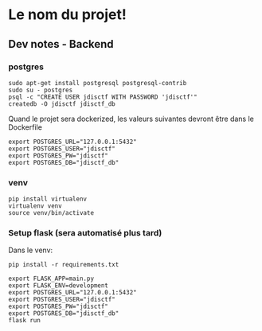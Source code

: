 
# Le nom du projet!


## Dev notes - Backend

### postgres

    sudo apt-get install postgresql postgresql-contrib
    sudo su - postgres
    psql -c "CREATE USER jdisctf WITH PASSWORD 'jdisctf'"
    createdb -O jdisctf jdisctf_db

Quand le projet sera dockerized, les valeurs suivantes devront être dans le Dockerfile

    export POSTGRES_URL="127.0.0.1:5432"
    export POSTGRES_USER="jdisctf"
    export POSTGRES_PW="jdisctf"
    export POSTGRES_DB="jdisctf_db"

### venv

    pip install virtualenv
    virtualenv venv
    source venv/bin/activate

### Setup flask (sera automatisé plus tard)

Dans le venv:

    pip install -r requirements.txt

    export FLASK_APP=main.py
    export FLASK_ENV=development
    export POSTGRES_URL="127.0.0.1:5432"
    export POSTGRES_USER="jdisctf"
    export POSTGRES_PW="jdisctf"
    export POSTGRES_DB="jdisctf_db"
    flask run
